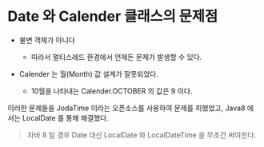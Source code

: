 # Date 와 Calender 클래스의 문제점

- 불변 객체가 아니다
  - 따라서 멀티스레드 환경에서 언제든 문제가 발생할 수 있다.
  
- Calender 는 월(Month) 값 설계가 잘못되었다.
  - 10월을 나타내는 Calender.OCTOBER 의 값은 9 이다.

이러한 문제들을 JodaTime 이라는 오픈소스를 사용하여 문제를 피했었고, Java8 에서는 LocalDate 를 통해 해결했다.

> 자바 8 일 경우 Date 대신 LocalDate 와 LocalDateTime 을 무조건 써야한다.
